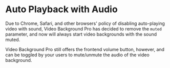 # Auto Playback with Audio

Due to Chrome, Safari, and other browsers' policy of disabling auto-playing video with sound, Video Background Pro has decided to remove the `muted` parameter, and now will always start video backgrounds with the sound muted.

Video Background Pro still offers the frontend volume button, however, and can be toggled by your users to mute/unmute the audio of the video background.